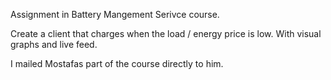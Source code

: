 Assignment in Battery Mangement Serivce course. 

Create a client that charges when the load / energy price is low. With visual graphs and live feed.

I mailed Mostafas part of the course directly to him.
